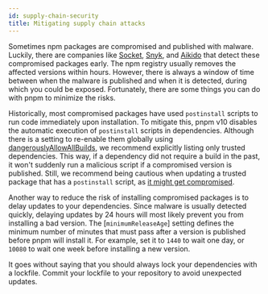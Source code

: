 ```yaml
---
id: supply-chain-security
title: Mitigating supply chain attacks
---
```


Sometimes npm packages are compromised and published with malware. Luckily, there are companies like [Socket], [Snyk], and [Aikido] that detect these compromised packages early. The npm registry usually removes the affected versions within hours. However, there is always a window of time between when the malware is published and when it is detected, during which you could be exposed. Fortunately, there are some things you can do with pnpm to minimize the risks.

Historically, most compromised packages have used `postinstall` scripts to run code immediately upon installation. To mitigate this, pnpm v10 disables the automatic execution of `postinstall` scripts in dependencies. Although there is a setting to re-enable them globally using [dangerouslyAllowAllBuilds], we recommend explicitly listing only trusted dependencies. This way, if a dependency did not require a build in the past, it won't suddenly run a malicious script if a compromised version is published. Still, we recommend being cautious when updating a trusted package that has a `postinstall` script, as [it might get compromised].

Another way to reduce the risk of installing compromised packages is to delay updates to your dependencies. Since malware is usually detected quickly, delaying updates by 24 hours will most likely prevent you from installing a bad version. The [`minimumReleaseAge`] setting defines the minimum number of minutes that must pass after a version is published before pnpm will install it. For example, set it to `1440` to wait one day, or `10080` to wait one week before installing a new version.

It goes without saying that you should always lock your dependencies with a lockfile. Commit your lockfile to your repository to avoid unexpected updates.

[Socket]: https://socket.dev/
[Snyk]: https://snyk.io
[Aikido]: https://www.aikido.dev/
[dangerouslyAllowAllBuilds]: settings.md#dangerouslyallowallbuilds
[it might get compromised]: https://socket.dev/blog/nx-packages-compromised
[minimumReleaseAge]: settings.md#minimumreleaseage
